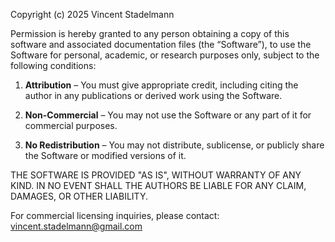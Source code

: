Copyright (c) 2025 Vincent Stadelmann

Permission is hereby granted to any person obtaining a copy of this software and associated documentation files (the “Software”), to use the Software for personal, academic, or research purposes only, subject to the following conditions:

1. **Attribution** – You must give appropriate credit, including citing the author in any publications or derived work using the Software.

2. **Non-Commercial** – You may not use the Software or any part of it for commercial purposes.

3. **No Redistribution** – You may not distribute, sublicense, or publicly share the Software or modified versions of it.

THE SOFTWARE IS PROVIDED "AS IS", WITHOUT WARRANTY OF ANY KIND. IN NO EVENT SHALL THE AUTHORS BE LIABLE FOR ANY CLAIM, DAMAGES, OR OTHER LIABILITY.

For commercial licensing inquiries, please contact: vincent.stadelmann@gmail.com
